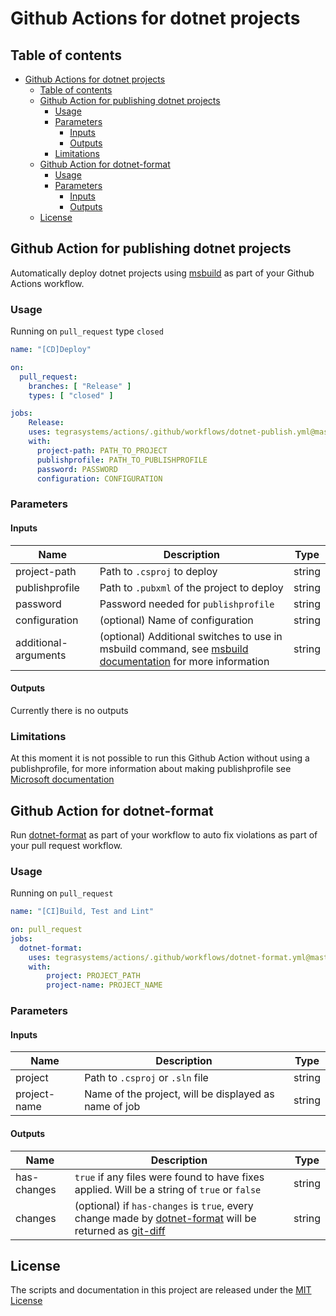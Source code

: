 # Github Actions for dotnet projects

## Table of contents
- [Github Actions for dotnet projects](#github-actions-for-dotnet-projects)
  - [Table of contents](#table-of-contents)
  - [Github Action for publishing dotnet projects](#github-action-for-publishing-dotnet-projects)
    - [Usage](#usage)
    - [Parameters](#parameters)
      - [Inputs](#inputs)
      - [Outputs](#outputs)
    - [Limitations](#limitations)
  - [Github Action for dotnet-format](#github-action-for-dotnet-format)
    - [Usage](#usage-1)
    - [Parameters](#parameters-1)
      - [Inputs](#inputs-1)
      - [Outputs](#outputs-1)
  - [License](#license)

## Github Action for publishing dotnet projects
Automatically deploy dotnet projects using [msbuild](https://docs.microsoft.com/en-us/visualstudio/msbuild/msbuild?view=vs-2022) as part of your Github Actions workflow.

### Usage
Running on `pull_request` type `closed`
```yaml
name: "[CD]Deploy"

on:
  pull_request:
    branches: [ "Release" ]
    types: [ "closed" ]

jobs:
    Release:
    uses: tegrasystems/actions/.github/workflows/dotnet-publish.yml@master
    with:
      project-path: PATH_TO_PROJECT
      publishprofile: PATH_TO_PUBLISHPROFILE
      password: PASSWORD
      configuration: CONFIGURATION
```

### Parameters
#### Inputs

| Name | Description | Type |
| --- | ----------- | ----- |
| project-path | Path to `.csproj` to deploy | string |
| publishprofile | Path to `.pubxml` of the project to deploy | string |
| password | Password needed for `publishprofile`  | string |
| configuration | (optional) Name of configuration  | string |
| additional-arguments | (optional) Additional switches to use in msbuild command, see [msbuild documentation](https://docs.microsoft.com/en-us/visualstudio/msbuild/msbuild-command-line-reference?view=vs-2022#switches) for more information | string |

#### Outputs
Currently there is no outputs

### Limitations
At this moment it is not possible to run this Github Action without using a publishprofile, for more information about making publishprofile see [Microsoft documentation](https://docs.microsoft.com/en-us/aspnet/core/host-and-deploy/visual-studio-publish-profiles?view=aspnetcore-6.0)





## Github Action for dotnet-format
Run [dotnet-format](https://github.com/dotnet/format) as part of your workflow to auto fix violations as part of your pull request workflow.

### Usage
Running on `pull_request`
```yaml
name: "[CI]Build, Test and Lint"

on: pull_request
jobs:
  dotnet-format:
    uses: tegrasystems/actions/.github/workflows/dotnet-format.yml@master
    with:
        project: PROJECT_PATH
        project-name: PROJECT_NAME
```

### Parameters
#### Inputs

| Name | Description | Type |
| --- | ----------- | ----- |
| project | Path to `.csproj` or `.sln` file | string |
| project-name | Name of the project, will be displayed as name of job  | string |

#### Outputs
| Name | Description | Type |
| --- | ----------- | ----- |
| has-changes | `true` if any files were found to have fixes applied. Will be a string of `true` or `false` | string |
| changes | (optional) if `has-changes` is `true`, every change made by [dotnet-format](https://github.com/dotnet/format) will be returned as [git-diff](https://git-scm.com/docs/git-diff) | string |

## License
The scripts and documentation in this project are released under the [MIT License](https://github.com/xt0rted/dotnet-format/blob/main/LICENSE)

